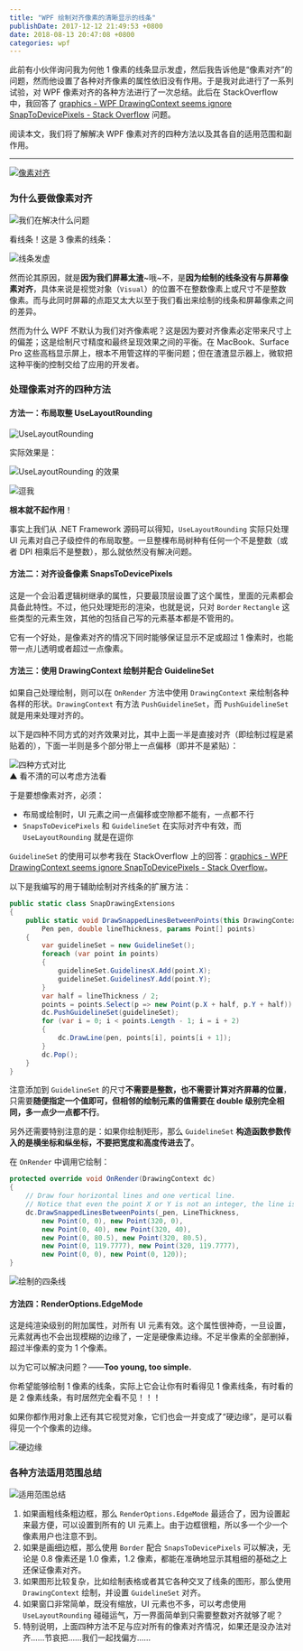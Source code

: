 ```yaml
---
title: "WPF 绘制对齐像素的清晰显示的线条"
publishDate: 2017-12-12 21:49:53 +0800
date: 2018-08-13 20:47:08 +0800
categories: wpf
---
```


此前有小伙伴询问我为何他 1 像素的线条显示发虚，然后我告诉他是“像素对齐”的问题，然而他设置了各种对齐像素的属性依旧没有作用。于是我对此进行了一系列试验，对 WPF 像素对齐的各种方法进行了一次总结。此后在 StackOverflow 中，我回答了 [graphics - WPF DrawingContext seems ignore SnapToDevicePixels - Stack Overflow](https://stackoverflow.com/questions/6018106/wpf-drawingcontext-seems-ignore-snaptodevicepixels) 问题。

阅读本文，我们将了解解决 WPF 像素对齐的四种方法以及其各自的适用范围和副作用。

---

[![像素对齐](/static/posts/2018-05-25-12-51-28.png)](https://r302.cc/B99pXz)

<p id="toc"></p>

### 为什么要做像素对齐

![我们在解决什么问题](/static/posts/2017-12-12-19-48-01.png)

看线条！这是 3 像素的线条：

![线条发虚](/static/posts/2017-12-12-19-44-51.png)

然而论其原因，就是**因为我们屏幕太渣**~哦~不，是**因为绘制的线条没有与屏幕像素对齐**，具体来说是视觉对象（`Visual`）的位置不在整数像素上或尺寸不是整数像素。而与此同时屏幕的点距又太大以至于我们看出来绘制的线条和屏幕像素之间的差异。

然而为什么 WPF 不默认为我们对齐像素呢？这是因为要对齐像素必定带来尺寸上的偏差；这是绘制尺寸精度和最终呈现效果之间的平衡。在 MacBook、Surface Pro 这些高档显示屏上，根本不用管这样的平衡问题；但在渣渣显示器上，微软把这种平衡的控制交给了应用的开发者。

### 处理像素对齐的四种方法

#### 方法一：布局取整 UseLayoutRounding

![UseLayoutRounding](/static/posts/2017-12-12-20-40-06.png)

实际效果是：

![UseLayoutRounding 的效果](/static/posts/2017-12-12-19-59-53.png)

![逗我](/static/posts/2017-12-12-20-43-44.png)

**根本就不起作用**！

事实上我们从 .NET Framework 源码可以得知，`UseLayoutRounding` 实际只处理 UI 元素对自己子级控件的布局取整。一旦整棵布局树种有任何一个不是整数（或者 DPI 相乘后不是整数），那么就依然没有解决问题。

#### 方法二：对齐设备像素 SnapsToDevicePixels

这是一个会沿着逻辑树继承的属性，只要最顶层设置了这个属性，里面的元素都会具备此特性。不过，他只处理矩形的渲染，也就是说，只对 `Border` `Rectangle` 这些类型的元素生效，其他的包括自己写的元素基本都是不管用的。

它有一个好处，是像素对齐的情况下同时能够保证显示不足或超过 1 像素时，也能带一点儿透明或者超过一点像素。

#### 方法三：使用 DrawingContext 绘制并配合 GuidelineSet

如果自己处理绘制，则可以在 `OnRender` 方法中使用 `DrawingContext` 来绘制各种各样的形状。`DrawingContext` 有方法 `PushGuidelineSet`，而 `PushGuidelineSet` 就是用来处理对齐的。

以下是四种不同方式的对齐效果对比，其中上面一半是直接对齐（即绘制过程是紧贴着的），下面一半则是多个部分带上一点偏移（即并不是紧贴）：

![四种方式对比](/static/posts/2017-12-12-20-50-44.png)  
▲ 看不清的可以考虑方法看

于是要想像素对齐，必须：

- 布局或绘制时，UI 元素之间一点偏移或空隙都不能有，一点都不行
- `SnapsToDevicePixels` 和 `GuidelineSet` 在实际对齐中有效，而 `UseLayoutRounding` 就是在逗你

`GuidelineSet` 的使用可以参考我在 StackOverflow 上的回答：[graphics - WPF DrawingContext seems ignore SnapToDevicePixels - Stack Overflow](https://stackoverflow.com/a/45189552/6233938)。

以下是我编写的用于辅助绘制对齐线条的扩展方法：

```csharp
public static class SnapDrawingExtensions
{
    public static void DrawSnappedLinesBetweenPoints(this DrawingContext dc,
        Pen pen, double lineThickness, params Point[] points)
    {
        var guidelineSet = new GuidelineSet();
        foreach (var point in points)
        {
            guidelineSet.GuidelinesX.Add(point.X);
            guidelineSet.GuidelinesY.Add(point.Y);
        }
        var half = lineThickness / 2;
        points = points.Select(p => new Point(p.X + half, p.Y + half)).ToArray();
        dc.PushGuidelineSet(guidelineSet);
        for (var i = 0; i < points.Length - 1; i = i + 2)
        {
            dc.DrawLine(pen, points[i], points[i + 1]);
        }
        dc.Pop();
    }
}
```

注意添加到 `GuidelineSet` 的尺寸**不需要是整数，也不需要计算对齐屏幕的位置**，只需要**随便指定一个值即可，但相邻的绘制元素的值需要在 double 级别完全相同，多一点少一点都不行**。

另外还需要特别注意的是：如果你绘制矩形，那么 `GuidelineSet` **构造函数参数传入的是横坐标和纵坐标，不要把宽度和高度传进去了**。

在 `OnRender` 中调用它绘制：

```csharp
protected override void OnRender(DrawingContext dc)
{
    // Draw four horizontal lines and one vertical line.
    // Notice that even the point X or Y is not an integer, the line is still snapped to device.
    dc.DrawSnappedLinesBetweenPoints(_pen, LineThickness,
        new Point(0, 0), new Point(320, 0),
        new Point(0, 40), new Point(320, 40),
        new Point(0, 80.5), new Point(320, 80.5),
        new Point(0, 119.7777), new Point(320, 119.7777),
        new Point(0, 0), new Point(0, 120));
}
```

![绘制的四条线](/static/posts/2017-12-12-21-32-09.png)

#### 方法四：RenderOptions.EdgeMode

这是纯渲染级别的附加属性，对所有 UI 元素有效。这个属性很神奇，一旦设置，元素就再也不会出现模糊的边缘了，一定是硬像素边缘。不足半像素的全部删掉，超过半像素的变为 1 个像素。

以为它可以解决问题？——**Too young, too simple.**

你希望能够绘制 1 像素的线条，实际上它会让你有时看得见 1 像素线条，有时看的是 2 像素线条，有时居然完全看不见！！！

如果你都作用对象上还有其它视觉对象，它们也会一并变成了“硬边缘”，是可以看得见一个个像素的边缘。

![硬边缘](/static/posts/2017-12-12-22-09-53.png)

### 各种方法适用范围总结

![适用范围总结](/static/posts/2017-12-12-21-39-04.png)

1. 如果画粗线条粗边框，那么 `RenderOptions.EdgeMode` 最适合了，因为设置起来最方便，可以设置到所有的 UI 元素上。由于边框很粗，所以多一个少一个像素用户也注意不到。
1. 如果是画细边框，那么使用 `Border` 配合 `SnapsToDevicePixels` 可以解决，无论是 0.8 像素还是 1.0 像素，1.2 像素，都能在准确地显示其粗细的基础之上还保证像素对齐。
1. 如果图形比较复杂，比如绘制表格或者其它各种交叉了线条的图形，那么使用 `DrawingContext` 绘制，并设置 `GuidelineSet` 对齐。
1. 如果窗口非常简单，既没有缩放，UI 元素也不多，可以考虑使用 `UseLayoutRounding` 碰碰运气，万一界面简单到只需要整数对齐就够了呢？
1. 特别说明，上面四种方法不足与应对所有的像素对齐情况，如果还是没办法对齐……节哀把……我们一起找偏方……
